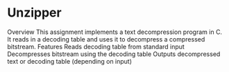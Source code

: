# Unzipper

Overview
This assignment implements a text decompression program in C. It reads in a decoding table and uses it to decompress a compressed bitstream.
Features
Reads decoding table from standard input
Decompresses bitstream using the decoding table
Outputs decompressed text or decoding table (depending on input)
